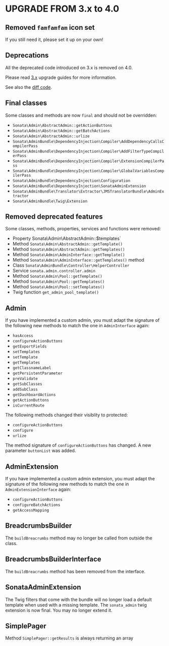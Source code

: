 UPGRADE FROM 3.x to 4.0
=======================

## Removed `famfamfam` icon set

If you still need it, please set it up on your own!

## Deprecations

All the deprecated code introduced on 3.x is removed on 4.0.

Please read [3.x](https://github.com/sonata-project/SonataAdminBundle/tree/3.x) upgrade guides for more information.

See also the [diff code](https://github.com/sonata-project/SonataAdminBundle/compare/3.x...4.0.0).

## Final classes

Some classes and methods are now `final` and should not be overridden:

* `Sonata\Admin\AbstractAdmin::getActionButtons`
* `Sonata\Admin\AbstractAdmin::getBatchActions`
* `Sonata\Admin\AbstractAdmin::urlize`
* `Sonata\AdminBundle\DependencyInjection\Compiler\AddDependencyCallsCompilerPass`
* `Sonata\AdminBundle\DependencyInjection\Compiler\AddFilterTypeCompilerPass`
* `Sonata\AdminBundle\DependencyInjection\Compiler\ExtensionCompilerPass`
* `Sonata\AdminBundle\DependencyInjection\Compiler\GlobalVariablesCompilerPass`
* `Sonata\AdminBundle\DependencyInjection\Configuration`
* `Sonata\AdminBundle\DependencyInjection\SonataAdminExtension`
* `Sonata\AdminBundle\Translator\Extractor\JMSTranslatorBundle\AdminExtractor`
* `Sonata\AdminBundle\Twig\Extension`

## Removed deprecated features

 Some classes, methods, properties, services and functions were removed:

 * Property Sonata\Admin\AbstractAdmin::$templates`
 * Method `Sonata\Admin\AbstractAdmin::getTemplate()`
 * Method `Sonata\Admin\AbstractAdmin::getTemplates()`
 * Method `Sonata\Admin\AdminInterface::getTemplate()`
 * Method `Sonata\Admin\AdminInterface::getTemplates()` method
 * Class `Sonata\AdminBundle\Controller\HelperController`
 * Service `sonata.admin.controller.admin`
 * Method `Sonata\Admin\Pool::getTemplate()`
 * Method `Sonata\Admin\Pool::getTemplates()`
 * Method `Sonata\Admin\Pool::setTemplates()`
 * Twig function `get_admin_pool_template()`

## Admin
If you have implemented a custom admin, you must adapt the signature of the following new methods to match the one in `AdminInterface` again:
 * `hasAccess`
 * `configureActionButtons`
 * `getExportFields`
 * `setTemplates`
 * `setTemplate`
 * `getTemplates`
 * `getClassnameLabel`
 * `getPersistentParameter`
 * `preValidate`
 * `getSubClasses`
 * `addSubClass`
 * `getDashboardActions`
 * `getActionButtons`
 * `isCurrentRoute`

The following methods changed their visiblity to protected:
 * `configureActionButtons`
 * `configure`
 * `urlize`

The method signature of `configureActionButtons` has changed. A new parameter `buttonList` was added.

## AdminExtension
If you have implemented a custom admin extension, you must adapt the signature of the following new methods to match the one in `AdminExtensionInterface` again:
 * `configureActionButtons`
 * `configureBatchActions`
 * `getAccessMapping`

## BreadcrumbsBuilder
The `buildBreacrumbs` method may no longer be called from outside the class.

## BreadcrumbsBuilderInterface
The `buildBreacrumbs` method has been removed from the interface.

## SonataAdminExtension
The Twig filters that come with the bundle will no longer load a default template when used with a missing template.
The `sonata_admin` twig extension is now final. You may no longer extend it.

## SimplePager
Method `SimplePager::getResults` is always returning an array